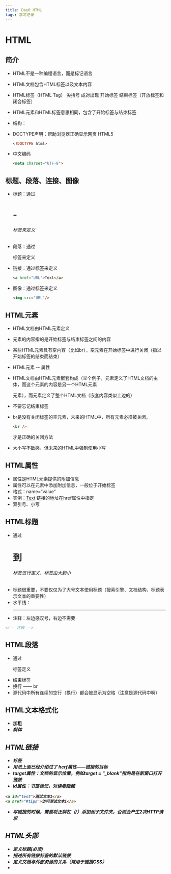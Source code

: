 ```yaml
---
title: Day0 HTML
tags: 学习记录
---
```


# HTML

## 简介

- HTML不是一种编程语言，而是标记语言

- HTML文档包含HTML标签以及文本内容

- HTML标签（HTML Tag） 尖括号 成对出现 开始标签 结束标签（开放标签和闭合标签）

- HTML元素和HTML标签意思相同，包含了开始标签与结束标签

- 结构：<head> <body>

- DOCTYPE声明：帮助浏览器正确显示网页 HTML5 

  ```html
  <!DOCTYPE html>
  ```

  

- 中文编码 

  ```html
  <meta charset="UTF-8">
  ```

  

## 标题、段落、连接、图像

- 标题：通过<h1>-<h6>标签来定义

- 段落：通过<p>标签来定义

- 链接：通过<a>标签来定义 

  ```html
  <a href="URL">Text</a>
  ```

  

- 图像：通过<img>标签来定义

  ```html
  <img src="URL"/>
  ```
## HTML元素
- HTML文档由HTML元素定义

- 元素的内容指的是开始标签与结束标签之间的内容

- 某些HTML元素具有空内容（比如br），空元素在开始标签中进行关闭（指以开始标签的结束而结束）

- HTML元素 -- 属性

- HTML文档由HTML元素嵌套构成（举个例子，<body>元素定义了HTML文档的主体，而这个元素的内容是另一个HTML元素<p>元素），而<html>元素定义了整个HTML文档（嵌套内容类似上边的）

- 不要忘记结束标签

- br是没有关闭标签的空元素，未来的HTML中，所有元素必须被关闭，

  ```html
  <br />
  ```

  才是正确的关闭方法

- 大小写不敏感，但未来的HTML中强制使用小写

## HTML属性
- 属性是HTML元素提供的附加信息
- 属性可以在元素中添加附加信息，一般位于开始标签
- 格式：name=“value"
- 实例：<a href="URL">Text</a> 链接的地址在href属性中指定
- 双引号、小写

## HTML标题
- 通过<h1>到<h6>标签进行定义，标签由大到小
- 标题很重要，不要仅仅为了大号文本使用标题（搜索引擎、文档结构、标题表示文本的重要性）
- 水平线：<hr>
- 注释：左边感叹号，右边不需要
```html
<!-- 注释 -->
```
## HTML段落
- 通过<p>标签定义
- 结束标签
- 换行 —— br
- 源代码中所有连续的空行（换行）都会被显示为空格（注意是源代码中啊）

## HTML文本格式化
- <b> 加粗
- <i> 斜体

## HTML链接
- 标签<a>
- 用法上面已经介绍过了 herf属性——链接的目标
- target属性：文档的显示位置，例如target = "_blank"指的是在新窗口打开链接
- id属性：书签标记，对读者隐藏
```html
<a id="test">测试文本1</a>
<a href="#tips">访问测试文本1</a>
```
- 写链接的时候，需要将正斜杠（/）添加到子文件夹，否则会产生2次HTTP请求

## HTML头部<head>
- <tittle>定义标题(必须)
- <base>描述所有链接标签的默认链接
- <link>定义文档与外部资源的关系（常用于链接CSS）
- <style>定义样式文件引用地址，也可以直接添加样式
- <meta>描述基本的元数据，元数据不会显示在页面上，但是会被浏览器解析（搜索引擎关键词，网页描述内容等）
- <script>加载脚本文件（如JS）

## HTML样式 - CSS
- CSS用于渲染HTML元素标签的样式
- 三种使用方式：内联样式（在元素中使用style属性）、内部样式表（在头文件中使用style元素）、外部引用（使用外部CSS文件）
- 最推荐：外部引用

## HTML图像
- <img>标签（空标签，没有闭合标签）
- 两个必须属性：src和alt
- alt描述为图像定义的可替换文本（无法载入图片时，用这部分文字代替）
- width与height用于设置图像的宽度和高度（不指定，可能会导致破坏页面布局）
- 慎用图片，以提高加载速度

## HTML表格
- <table>标签
- 行：<tr>标签
- 每行被分隔为若干单元格：<td>标签（table data）
- 不定义边框属性 —— 不显示边框
- 表头：<th>(table head)
- <table border="1"> 有边框
- <table border="0"> 无边框（或者不写border属性也是无边框）

## HTML列表
- 有序列表、无序列表、自定义列表
- 有序列表<ol>标签 列表项<li>标签
- 无序列表<ul>标签 列表项<li>标签
- 自定义列表<dl>标签，列表项<dt>标签 列表项用<dd>定义

## HTML区块
- HTML通过<div>和<span>将元素组合起来
- 块级元素：显示时，以新行开始和结束 <h1> <p> <ul> <table>
- 内联元素：显示时，不会以新行开始 <b> <td> <a> <img>
- <div>（块级元素）和<span>（内联元素） CSS相关，后边学的时候再看

## HTML布局
- 使用<div>元素
- 使用<table>元素
- 使用CSS 网站会易于维护

## HTML表单和输入
- 表单：包含表单元素的区域 <form>input元素</form>
- input使用
```html
<form>
	First Name:<input type="text" name="firstname"><br>
	Password:<input type="password" name="pwd">
	<!-- 上面为明文（text） 下面为密码（password）-->
</form>
```

- 单选按钮 type = "radio" name="xxx" value="xxx"

- 多选按钮 type = "checkbox" name="xxx" value="xxx"

- 提交按钮 type = "submit" value="xxx"

- 表单边框 <fieldset> 标题<legend>

## HTML框架
- 在同一窗口显示别的页面
- <iframe src="URL"></iframe>
- <iframe src="URL" width="200" height="300"></iframe>

## HTML颜色
- RGB
- Web安全色 216种
- 颜色名 141个
- 颜色值 RGB （0~255） 16进制

## HTML脚本
- <script>标签 (JavaScript)
- <noscript>标签 当浏览器禁止脚本时，用来替代

## HTML字符实体
- 空格 &nbsp;
- 小于 &lt;
- 大于 &gt;
- 版权 &copy;

## HTML URL
- URL 网页地址 字母或IP地址
- URL 需要转换为有效的ASCII格式

<!--more-->

---

2021年8月17日

